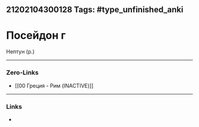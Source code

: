 21202104300128
Tags: #type_unfinished_anki 
---
# Посейдон г

Нептун (р.)

---
### Zero-Links
- [[00 Греция - Рим (INACTIVE)]]
---
### Links
-